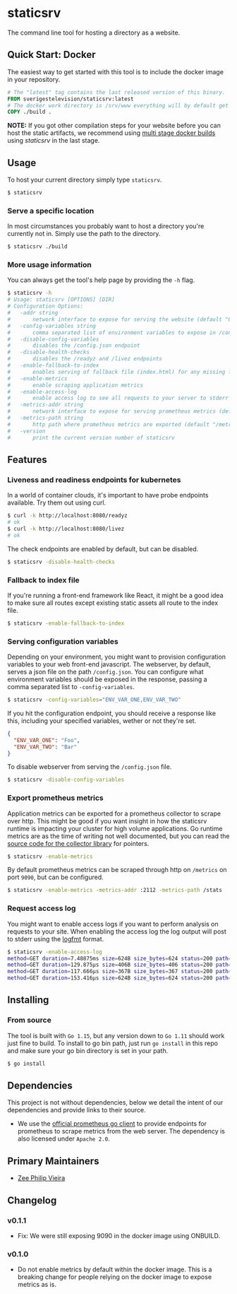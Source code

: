 # staticsrv
The command line tool for hosting a directory as a website.

## Quick Start: Docker
The easiest way to get started with this tool is to include the docker image in your repository.

```dockerfile
# The "latest" tag contains the last released version of this binary.
FROM sverigestelevision/staticsrv:latest
# The docker work directory is /srv/www everything will by default get hosted by staticsrv.
COPY ./build .
```

**NOTE:** If you got other compilation steps for your website before you can host the static artifacts, we recommend using [multi stage docker builds](https://docs.docker.com/develop/develop-images/multistage-build/) using *staticsrv* in the last stage.

## Usage
To host your current directory simply type `staticsrv`.

```zsh
$ staticsrv
```

### Serve a specific location
In most circumstances you probably want to host a directory you're currently not in. Simply use the path to the directory.

```zsh
$ staticsrv ./build
```

### More usage information
You can always get the tool's help page by providing the `-h` flag.

```zsh
$ staticsrv -h
# Usage: staticsrv [OPTIONS] [DIR]
# Configuration Options:
#   -addr string
#     	network interface to expose for serving the website (default "0.0.0.0:8080")
#   -config-variables string
#     	comma separated list of environment variables to expose in /config.json
#   -disable-config-variables
#     	disables the /config.json endpoint
#   -disable-health-checks
#     	disables the /readyz and /livez endpoints
#   -enable-fallback-to-index
#     	enables serving of fallback file (index.html) for any missing file
#   -enable-metrics
#     	enable scraping application metrics
#   -enable-access-log
#     	enable access log to see all requests to your server to stderr
#   -metrics-addr string
#     	network interface to expose for serving prometheus metrics (default "0.0.0.0:9090")
#   -metrics-path string
#     	http path where prometheus metrics are exported (default "/metrics")
#   -version
#     	print the current version number of staticsrv
```

## Features

### Liveness and readiness endpoints for kubernetes
In a world of container clouds, it's important to have probe endpoints available. Try them out using curl.

```zsh
$ curl -k http://localhost:8080/readyz
# ok
$ curl -k http://localhost:8080/livez
# ok
```

The check endpoints are enabled by default, but can be disabled.

```zsh
$ staticsrv -disable-health-checks
```

### Fallback to index file
If you're running a front-end framework like React, it might be a good idea to make sure all routes except existing static assets all route to the index file.

```zsh
$ staticsrv -enable-fallback-to-index
```

### Serving configuration variables
Depending on your environment, you might want to provision configuration variables to your web front-end javascript.
The webserver, by default, serves a json file on the path `/config.json`. You can configure what environment variables should be exposed in the response, passing a comma separated list to `-config-variables`.

```zsh
$ staticsrv -config-variables="ENV_VAR_ONE,ENV_VAR_TWO"
```

If you hit the configuration endpoint, you should receive a response like this, including your specified variables, wether or not they're set.

```json
{
  "ENV_VAR_ONE": "Foo",
  "ENV_VAR_TWO": "Bar"
}
```

To disable webserver from serving the `/config.json` file.

```zsh
$ staticsrv -disable-config-variables
```

### Export prometheus metrics
Application metrics can be exported for a prometheus collector to scrape over http. This might be good if you want insight in how the staticsrv runtime is impacting your cluster for high volume applications. Go runtime metrics are as the time of writing not well documented, but you can read the [source code for the collector library](https://github.com/prometheus/client_golang/blob/bff02dd5619915e70ec529743f5ebb898a1970c4/prometheus/go_collector.go#L64) for pointers.

```zsh
$ staticsrv -enable-metrics
```

By default prometheus metrics can be scraped through http on `/metrics` on port `9090`, but can be configured.

```zsh
$ staticsrv -enable-metrics -metrics-addr :2112 -metrics-path /stats
```

### Request access log
You might want to enable access logs if you want to perform analysis on requests to your site. When enabling the access log the log output will post to stderr using the [logfmt](https://brandur.org/logfmt) format.

```zsh
$ staticsrv -enable-access-log
method=GET duration=7.48875ms size=624B size_bytes=624 status=200 path="/" time=1634312038387629000
method=GET duration=129.875µs size=406B size_bytes=406 status=200 path="/index.css" time=1634312038433253000
method=GET duration=117.666µs size=367B size_bytes=367 status=200 path="/index.js" time=1634312038434145000
method=GET duration=153.416µs size=624B size_bytes=624 status=200 path="/" time=1634312038600024000
```

## Installing

### From source
The tool is built with `Go 1.15`, but any version down to `Go 1.11` should work just fine to build. To install to go bin path, just run `go install` in this repo and make sure your go bin directory is set in your path.

```zsh
$ go install
```

## Dependencies
This project is not without dependencies, below we detail the intent of our dependencies and provide links to their source.

- We use the [official prometheus go client](https://github.com/prometheus/client_golang) to provide endpoints for prometheus to scrape metrics from the web server. The dependency is also licensed under `Apache 2.0`.

## Primary Maintainers
- [Zee Philip Vieira](https://github.com/zeeraw)

## Changelog
### v0.1.1
- Fix: We were still exposing 9090 in the docker image using ONBUILD.
### v0.1.0
- Do not enable metrics by default within the docker image. This is a breaking change for people relying on the docker image to expose metrics as is.